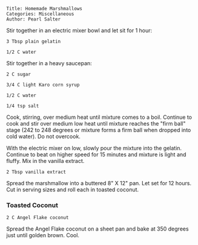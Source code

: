 ~~~ recipe-info
Title: Homemade Marshmallows
Categories: Miscellaneous
Author: Pearl Salter
~~~

Stir together in an electric mixer bowl and let sit for 1 hour:

~~~ recipe-ingredients
3 Tbsp plain gelatin

1/2 C water
~~~

Stir together in a heavy saucepan:

~~~ recipe-ingredients
2 C sugar

3/4 C light Karo corn syrup

1/2 C water

1/4 tsp salt
~~~

Cook, stirring, over medium heat until mixture comes to a boil.  Continue to cook and stir over
medium low heat until mixture reaches the "firm ball" stage (242 to 248 degrees or mixture forms
a firm ball when dropped into cold water).  Do not overcook.

With the electric mixer on low, slowly pour the mixture into the gelatin.  Continue to beat on
higher speed for 15 minutes and mixture is light and fluffy.  Mix in the vanilla extract.

~~~ recipe-ingredients
2 Tbsp vanilla extract
~~~

Spread the marshmallow into a buttered 8" X 12" pan.  Let set for 12 hours.  Cut in serving sizes and
roll each in toasted coconut.


### Toasted Coconut

~~~ recipe-ingredients
2 C Angel Flake coconut
~~~

Spread the Angel Flake coconut on a sheet pan and bake at 350 degrees just until golden brown.
Cool.

